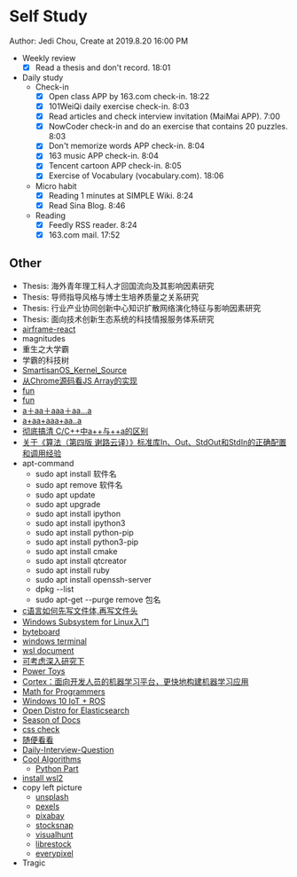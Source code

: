 # Self Study

Author: Jedi Chou, Create at 2019.8.20 16:00 PM

* Weekly review
  -[x] Read a thesis and don't record. 18:01

* Daily study
  * Check-in
    -[x] Open class APP by 163.com check-in. 18:22
    -[x] 101WeiQi daily exercise check-in. 8:03
    -[x] Read articles and check interview invitation (MaiMai APP). 7:00
    -[x] NowCoder check-in and do an exercise that contains 20 puzzles. 8:03
    -[x] Don't memorize words APP check-in. 8:04
    -[x] 163 music APP check-in. 8:04
    -[x] Tencent cartoon APP check-in. 8:05
    -[x] Exercise of Vocabulary (vocabulary.com). 18:06

  * Micro habit
    -[x] Reading 1 minutes at SIMPLE Wiki. 8:24
    -[x] Read Sina Blog. 8:46

  * Reading
    -[x] Feedly RSS reader. 8:24
    -[x] 163.com mail. 17:52

## Other

* Thesis: 海外青年理工科人才回国流向及其影响因素研究
* Thesis: 导师指导风格与博士生培养质量之关系研究
* Thesis: 行业产业协同创新中心知识扩散网络演化特征与影响因素研究
* Thesis: 面向技术创新生态系统的科技情报服务体系研究
* [airframe-react](https://github.com/0wczar/airframe-react)
* magnitudes
* 重生之大学霸
* 学霸的科技树
* [SmartisanOS_Kernel_Source](https://github.com/SmartisanTech/SmartisanOS_Kernel_Source)
* [从Chrome源码看JS Array的实现](https://blog.csdn.net/zdy0_2004/article/details/70198964)
* [fun](https://github.com/akira-cn/FE_You_dont_know/issues/4)
* [fun](https://github.com/akira-cn/FE_You_dont_know/issues/5)
* [a＋aa＋aaa＋aa...a](https://blog.csdn.net/qq_31928283/article/details/81038276)
* [a+aa+aaa+aa..a](https://blog.csdn.net/GJG666/article/details/78379513)
* [彻底搞清 C/C++中a++与++a的区别](https://blog.csdn.net/zhangweiiou/article/details/46964673)
* [关于《算法（第四版 谢路云译）》标准库In、Out、StdOut和StdIn的正确配置和调用经验](https://blog.csdn.net/ys875038467/article/details/78916044)
* apt-command
  * sudo apt install 软件名
  * sudo apt remove 软件名
  * sudo apt update
  * sudo apt upgrade
  * sudo apt install ipython
  * sudo apt install ipython3
  * sudo apt install python-pip
  * sudo apt install python3-pip
  * sudo apt install cmake
  * sudo apt install qtcreator
  * sudo apt install ruby
  * sudo apt install openssh-server
  * dpkg --list
  * sudo apt-get --purge remove 包名
* [c语言如何先写文件体,再写文件头](https://blog.csdn.net/bruce135lee/article/details/80757792)
* [Windows Subsystem for Linux入门](https://blog.csdn.net/w_weilan/article/details/82862913)
* [byteboard](https://byteboard.dev/)
* [windows terminal](https://www.microsoft.com/zh-cn/p/windows-terminal-preview/9n0dx20hk701?activetab=pivot:overviewtab#)
* [wsl document](https://docs.microsoft.com/en-us/windows/wsl/install-win10)
* [可考虑深入研究下](https://coding.net/)
* [Power Toys](https://github.com/Microsoft/PowerToys)
* [Cortex：面向开发人员的机器学习平台，更快地构建机器学习应用](https://weibo.com/tv/v/Hh6a36304?fid=1034:4340752470445020)
* [Math for Programmers](https://www.manning.com/books/math-for-programmers)
* [Windows 10 IoT + ROS](https://microsoft.github.io/Win-RoS-Landing-Page/#)
* [Open Distro for Elasticsearch](https://github.com/opendistro-for-elasticsearch)
* [Season of Docs](https://developers.google.com/season-of-docs/)
* [css check](https://caniuse.com/)
* [随便看看](https://xwjie.github.io/rule/)
* [Daily-Interview-Question](https://github.com/Advanced-Frontend/Daily-Interview-Question)
* [Cool Algorithms](https://github.com/TheAlgorithms)
  * [Python Part](https://github.com/TheAlgorithms/Python)
* [install wsl2](https://docs.microsoft.com/en-us/windows/wsl/wsl2-install)
* copy left picture
  * [unsplash](https://unsplash.com/)
  * [pexels](https://www.pexels.com/)
  * [pixabay](https://pixabay.com/zh/)
  * [stocksnap](https://stocksnap.io/)
  * [visualhunt](https://visualhunt.com/)
  * [librestock](https://librestock.com/)
  * [everypixel](https://www.everypixel.com/)
* Tragic
